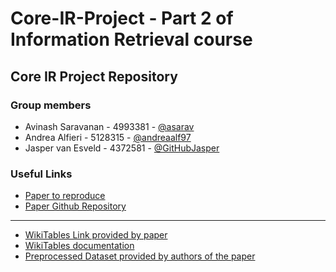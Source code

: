 # Core-IR-Project - Part 2 of Information Retrieval course
## Core IR Project Repository

### Group members
* Avinash Saravanan - 4993381 - [@asarav](https://github.com/asarav)
* Andrea Alfieri - 5128315 - [@andreaalf97](https://github.com/andreaalf97)
* Jasper van Esveld - 4372581 - [@GitHubJasper](https://github.com/GitHubJasper)

### Useful Links
* [Paper to reproduce](https://arxiv.org/pdf/1802.06159.pdf)
* [Paper Github Repository](https://github.com/iai-group/www2018-table)
---
* [WikiTables Link provided by paper](http://websail-fe.cs.northwestern.edu/TabEL/)
* [WikiTables documentation](https://wikitables.readthedocs.io/en/latest/)
* [Preprocessed Dataset provided by authors of the paper](http://iai.group/downloads/smart_table/WP_tables.zip)
